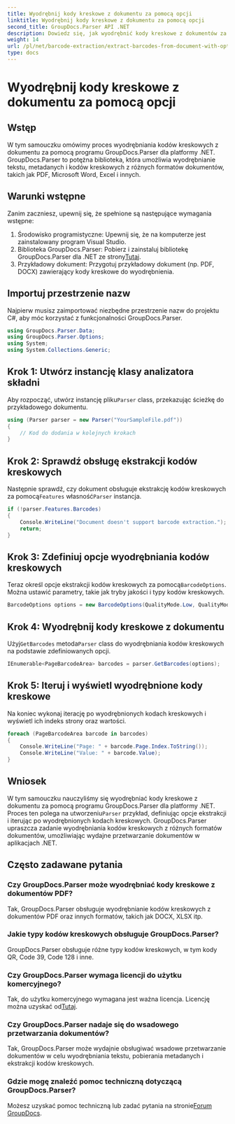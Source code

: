 ```yaml
---
title: Wyodrębnij kody kreskowe z dokumentu za pomocą opcji
linktitle: Wyodrębnij kody kreskowe z dokumentu za pomocą opcji
second_title: GroupDocs.Parser API .NET
description: Dowiedz się, jak wyodrębnić kody kreskowe z dokumentów za pomocą GroupDocs.Parser dla .NET. Obszerny samouczek z przykładami kodu i często zadawanymi pytaniami.
weight: 14
url: /pl/net/barcode-extraction/extract-barcodes-from-document-with-options/
type: docs
---
```

# Wyodrębnij kody kreskowe z dokumentu za pomocą opcji

## Wstęp
W tym samouczku omówimy proces wyodrębniania kodów kreskowych z dokumentu za pomocą programu GroupDocs.Parser dla platformy .NET. GroupDocs.Parser to potężna biblioteka, która umożliwia wyodrębnianie tekstu, metadanych i kodów kreskowych z różnych formatów dokumentów, takich jak PDF, Microsoft Word, Excel i innych.
## Warunki wstępne
Zanim zaczniesz, upewnij się, że spełnione są następujące wymagania wstępne:
1. Środowisko programistyczne: Upewnij się, że na komputerze jest zainstalowany program Visual Studio.
2.  Biblioteka GroupDocs.Parser: Pobierz i zainstaluj bibliotekę GroupDocs.Parser dla .NET ze strony[Tutaj](https://releases.groupdocs.com/parser/net/).
3. Przykładowy dokument: Przygotuj przykładowy dokument (np. PDF, DOCX) zawierający kody kreskowe do wyodrębnienia.

## Importuj przestrzenie nazw
Najpierw musisz zaimportować niezbędne przestrzenie nazw do projektu C#, aby móc korzystać z funkcjonalności GroupDocs.Parser.
```csharp
using GroupDocs.Parser.Data;
using GroupDocs.Parser.Options;
using System;
using System.Collections.Generic;
```
## Krok 1: Utwórz instancję klasy analizatora składni
 Aby rozpocząć, utwórz instancję pliku`Parser` class, przekazując ścieżkę do przykładowego dokumentu.
```csharp
using (Parser parser = new Parser("YourSampleFile.pdf"))
{
    // Kod do dodania w kolejnych krokach
}
```
## Krok 2: Sprawdź obsługę ekstrakcji kodów kreskowych
 Następnie sprawdź, czy dokument obsługuje ekstrakcję kodów kreskowych za pomocą`Features` własność`Parser` instancja.
```csharp
if (!parser.Features.Barcodes)
{
    Console.WriteLine("Document doesn't support barcode extraction.");
    return;
}
```
## Krok 3: Zdefiniuj opcje wyodrębniania kodów kreskowych
 Teraz określ opcje ekstrakcji kodów kreskowych za pomocą`BarcodeOptions`. Można ustawić parametry, takie jak tryby jakości i typy kodów kreskowych.
```csharp
BarcodeOptions options = new BarcodeOptions(QualityMode.Low, QualityMode.Low, "QR");
```
## Krok 4: Wyodrębnij kody kreskowe z dokumentu
 Użyj`GetBarcodes` metoda`Parser` class do wyodrębniania kodów kreskowych na podstawie zdefiniowanych opcji.
```csharp
IEnumerable<PageBarcodeArea> barcodes = parser.GetBarcodes(options);
```
## Krok 5: Iteruj i wyświetl wyodrębnione kody kreskowe
Na koniec wykonaj iterację po wyodrębnionych kodach kreskowych i wyświetl ich indeks strony oraz wartości.
```csharp
foreach (PageBarcodeArea barcode in barcodes)
{
    Console.WriteLine("Page: " + barcode.Page.Index.ToString());
    Console.WriteLine("Value: " + barcode.Value);
}
```

## Wniosek
 W tym samouczku nauczyliśmy się wyodrębniać kody kreskowe z dokumentu za pomocą programu GroupDocs.Parser dla platformy .NET. Proces ten polega na utworzeniu`Parser` przykład, definiując opcje ekstrakcji i iterując po wyodrębnionych kodach kreskowych. GroupDocs.Parser upraszcza zadanie wyodrębniania kodów kreskowych z różnych formatów dokumentów, umożliwiając wydajne przetwarzanie dokumentów w aplikacjach .NET.

## Często zadawane pytania
### Czy GroupDocs.Parser może wyodrębniać kody kreskowe z dokumentów PDF?
Tak, GroupDocs.Parser obsługuje wyodrębnianie kodów kreskowych z dokumentów PDF oraz innych formatów, takich jak DOCX, XLSX itp.
### Jakie typy kodów kreskowych obsługuje GroupDocs.Parser?
GroupDocs.Parser obsługuje różne typy kodów kreskowych, w tym kody QR, Code 39, Code 128 i inne.
### Czy GroupDocs.Parser wymaga licencji do użytku komercyjnego?
 Tak, do użytku komercyjnego wymagana jest ważna licencja. Licencję można uzyskać od[Tutaj](https://purchase.groupdocs.com/buy).
### Czy GroupDocs.Parser nadaje się do wsadowego przetwarzania dokumentów?
Tak, GroupDocs.Parser może wydajnie obsługiwać wsadowe przetwarzanie dokumentów w celu wyodrębniania tekstu, pobierania metadanych i ekstrakcji kodów kreskowych.
### Gdzie mogę znaleźć pomoc techniczną dotyczącą GroupDocs.Parser?
 Możesz uzyskać pomoc techniczną lub zadać pytania na stronie[Forum GroupDocs](https://forum.groupdocs.com/c/parser/17).